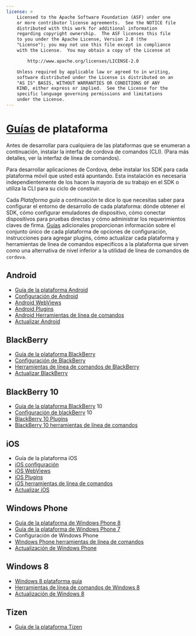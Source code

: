 ```yaml
---
license: >
    Licensed to the Apache Software Foundation (ASF) under one
    or more contributor license agreements.  See the NOTICE file
    distributed with this work for additional information
    regarding copyright ownership.  The ASF licenses this file
    to you under the Apache License, Version 2.0 (the
    "License"); you may not use this file except in compliance
    with the License.  You may obtain a copy of the License at

        http://www.apache.org/licenses/LICENSE-2.0

    Unless required by applicable law or agreed to in writing,
    software distributed under the License is distributed on an
    "AS IS" BASIS, WITHOUT WARRANTIES OR CONDITIONS OF ANY
    KIND, either express or implied.  See the License for the
    specific language governing permissions and limitations
    under the License.
---
```


# <a href="../../index.html">Guías</a> de plataforma

Antes de desarrollar para cualquiera de las plataformas que se enumeran a continuación, instalar la interfaz de cordova de comandos (CLI). (Para más detalles, ver la interfaz de línea de comandos).

Para desarrollar aplicaciones de Cordova, debe instalar los SDK para cada plataforma móvil que usted está apuntando. Esta instalación es necesaria independientemente de los hacen la mayoría de su trabajo en el SDK o utiliza la CLI para su ciclo de construir.

Cada *Plataforma guía* a continuación te dice lo que necesitas saber para configurar el entorno de desarrollo de cada plataforma: dónde obtener el SDK, cómo configurar emuladores de dispositivo, cómo conectar dispositivos para pruebas directas y cómo administrar los requerimientos claves de firma. <a href="../../index.html">Guías</a> adicionales proporcionan información sobre el conjunto único de cada plataforma de opciones de configuración, instrucciones para agregar plugins, cómo actualizar cada plataforma y herramientas de línea de comandos específicos a la plataforma que sirven como una alternativa de nivel inferior a la utilidad de línea de comandos de `cordova`.

## Android

*   <a href="android/index.html">Guía de la plataforma Android</a>
*   <a href="android/config.html">Configuración de Android</a>
*   <a href="android/webview.html">Android WebViews</a>
*   <a href="android/plugin.html">Android Plugins</a>
*   <a href="android/tools.html">Android Herramientas de línea de comandos</a>
*   <a href="android/upgrading.html">Actualizar Android</a>

## BlackBerry

*   <a href="blackberry/index.html">Guía de la plataforma BlackBerry</a>
*   <a href="blackberry/config.html">Configuración de BlackBerry</a>
*   <a href="blackberry/tools.html">Herramientas de línea de comandos de BlackBerry</a>
*   <a href="blackberry10/upgrading.html">Actualizar BlackBerry</a>

## BlackBerry 10

*   <a href="blackberry/index.html">Guía de la plataforma BlackBerry</a> 10
*   <a href="blackberry10/config.html">Configuración de blackBerry</a> 10
*   <a href="blackberry10/plugin.html">BlackBerry 10 Plugins</a>
*   <a href="blackberry10/tools.html">BlackBerry 10 herramientas de línea de comandos</a>

## iOS

*   Guía de la plataforma iOS
*   <a href="ios/config.html">iOS configuración</a>
*   <a href="ios/webview.html">iOS WebViews</a>
*   <a href="ios/plugin.html">iOS Plugins</a>
*   <a href="ios/tools.html">iOS herramientas de línea de comandos</a>
*   <a href="ios/upgrading.html">Actualizar iOS</a>

## Windows Phone

*   <a href="wp8/index.html">Guía de la plataforma de Windows Phone 8</a>
*   <a href="wp7/index.html">Guía de la plataforma de Windows Phone 7</a>
*   Configuración de Windows Phone
*   <a href="wp8/tools.html">Windows Phone herramientas de línea de comandos</a>
*   <a href="wp8/upgrading.html">Actualización de Windows Phone</a>

## Windows 8

*   <a href="win8/index.html">Windows 8 plataforma guía</a>
*   <a href="win8/tools.html">Herramientas de línea de comandos de Windows 8</a>
*   <a href="win8/upgrading.html">Actualización de Windows 8</a>

## Tizen

*   <a href="tizen/index.html">Guía de la plataforma Tizen</a>